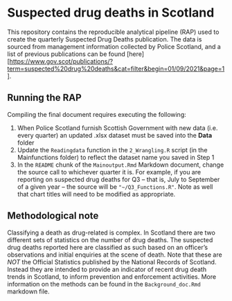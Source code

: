 # Suspected drug deaths in Scotland

This repository contains the reproducible analytical pipeline (RAP) used to create the quarterly Suspected Drug Deaths publication. The data is sourced from management information collected by Police Scotland, and a list of previous publications can be found [here][https://www.gov.scot/publications/?term=suspected%20drug%20deaths&cat=filter&begin=01/09/2021&page=1].

## Running the RAP

Compiling the final document requires executing the following:

  1. When Police Scotland furnish Scottish Government with new data (i.e. every quarter) an updated .xlsx dataset must be saved into the **Data** folder
  2. Update the <code>Readingdata</code> function in the <code>2_Wrangling.R</code> script (in the Mainfunctions folder) to reflect the dataset name you saved in Step 1
  3. In the <code>README</code> chunk of the <code>Mainoutput.Rmd</code> Markdown document, change the source call to whichever quarter it is. For example, if you are reporting on suspected drug deaths for Q3 – that is, July to September of a given year – the source will be <code>"~/Q3_Functions.R"</code>. Note as well that chart titles will need to be modified as appropriate.

## Methodological note

Classifying a death as drug-related is complex. In Scotland there are two different sets of statistics on the number of drug deaths. The suspected drug deaths reported here are classified as such based on an officer’s observations and initial enquiries at the scene of death. Note that these are *NOT* the Official Statistics published by the National Records of Scotland. Instead they are intended to provide an indicator of recent drug death trends in Scotland, to inform prevention and enforcement activities. More information on the methods can be found in the <code>Background_doc.Rmd</code> markdown file.